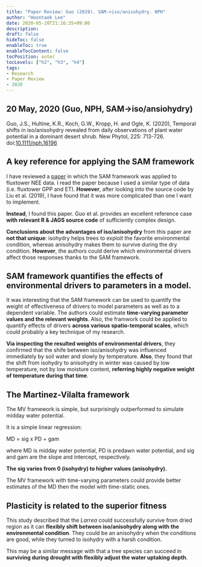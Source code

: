 ```yaml
---
title: "Paper Review: Guo (2019). SAM->iso/anisohydry. NPH"
author: "Hoontaek Lee"
date: 2020-05-20T21:16:35+09:00
description:
draft: false
hideToc: false
enableToc: true
enableTocContent: false
tocPosition: outer
tocLevels: ["h2", "h3", "h4"]
tags:
- Research
- Paper Review
- 2020
---
```


## 20 May, 2020 (Guo, NPH, SAM->iso/ansiohydry)

Guo, J.S., Hultine, K.R., Koch, G.W., Kropp, H. and Ogle, K. (2020), Temporal shifts in iso/anisohydry revealed from daily observations of plant water potential in a dominant desert shrub. New Phytol, 225: 713-726. doi:[10.1111/nph.16196](https://doi.org/10.1111/nph.16196)

## A key reference for applying the SAM framework

I have reviewed a [paper](/en/posts/paper_liu_2019_ele_SAM_NEE) in which the SAM framework was applied to fluxtower NEE data. I read the paper because I used a similar type of data (i.e. fluxtower GPP and ET). **However**, after looking into the source code by Liu et al. (2019), I have found that it was more complicated than one I want to implement.

**Instead**, I found this paper. Guo et al. provides an excellent reference case **with relevant R & JAGS source** **code** of sufficiently complex design.

**Conclusions about the advantages of iso/anisohydry** from this paper are **not that unique**: isohydry helps trees to exploit the favorite environmental condition, whereas anisohydry makes them to survive during the dry condition. **However**, the authors could derive which environmental drivers affect those responses thanks to the SAM framework.

## SAM framework quantifies the effects of environmental drivers to parameters in a model.

It was interesting that the SAM framework can be used to quantify the weight of effectiveness of drivers to model parameters as well as to a dependent variable. The authors could estimate **time-varying parameter values and the relevant weights**. Also, the framwork could be applied to quantify effects of drivers **across various spatio-temporal scales**, which could probably a key technique of my research.

**Via inspecting the resulted weights of environmental drivers**, they confirmed that the shife between iso/anisohydry was influenced immediately by soil water and slowly by temperature. **Also**, they found that the shift from isohydry to anisohydry in winter was caused by low temperature, not by low moisture content, **referring highly negative weight of temperature during that time**.

## The Martinez-Vilalta framework

The MV framework is simple, but surprisingly outperformed to simulate midday water potential.

It is a simple linear regression:

MD = sig x PD + gam

where MD is midday water potential, PD is predawn water potential, and sig and gam are the slope and intercept, respectively.

**The sig varies from 0 (isohydry) to higher values (anisohydry).**

The MV framework with time-varying parameters could provide better estimates of the MD then the model with time-static ones.

## Plasticity is related to the superior fitness

This study described that the *Larrea* could successfully survive from dried region as it can **flexibly shift between iso/anisohydry along with the environmental condition**. They could be an anisohydry when the conditions are good, while they turned to isohydry with a harsh condition.

This may be a similar message with that a tree species can succeed in **surviving during drought with flexibly adjust the water uptaking depth**.
